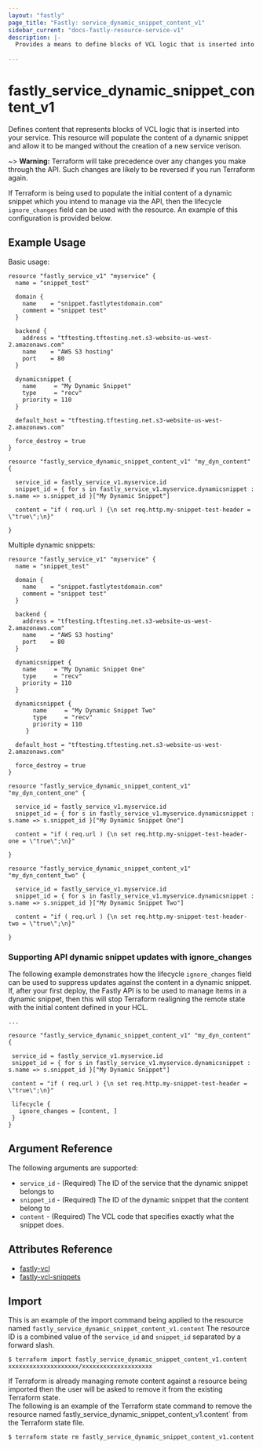 ```yaml
---
layout: "fastly"
page_title: "Fastly: service_dynamic_snippet_content_v1"
sidebar_current: "docs-fastly-resource-service-v1"
description: |-
  Provides a means to define blocks of VCL logic that is inserted into your service through Fastly dynamic snippets.
   
---
```


 # fastly_service_dynamic_snippet_content_v1

 Defines content that represents blocks of VCL logic that is inserted into your service.  This resource will populate the content of a dynamic snippet and allow it to be manged without the creation of a new service verison. 
 
 ~> **Warning:** Terraform will take precedence over any changes you make through the API. Such changes are likely to be reversed if you run Terraform again.  

 If Terraform is being used to populate the initial content of a dynamic snippet which you intend to manage via the API, then the lifecycle `ignore_changes` field can be used with the resource.  An example of this configuration is provided below.    


 ## Example Usage

 Basic usage:

 ```hcl 
 resource "fastly_service_v1" "myservice" {
   name = "snippet_test"
 
   domain {
     name    = "snippet.fastlytestdomain.com"
     comment = "snippet test"
   }
 
   backend {
     address = "tftesting.tftesting.net.s3-website-us-west-2.amazonaws.com"
     name    = "AWS S3 hosting"
     port    = 80
   }
 
   dynamicsnippet {
     name     = "My Dynamic Snippet"
     type     = "recv"
     priority = 110
   }
 
   default_host = "tftesting.tftesting.net.s3-website-us-west-2.amazonaws.com"
 
   force_destroy = true
 }
 
 resource "fastly_service_dynamic_snippet_content_v1" "my_dyn_content" {
 
   service_id = fastly_service_v1.myservice.id
   snippet_id = { for s in fastly_service_v1.myservice.dynamicsnippet : s.name => s.snippet_id }["My Dynamic Snippet"]
 
   content = "if ( req.url ) {\n set req.http.my-snippet-test-header = \"true\";\n}"
 
 }
 ```

Multiple dynamic snippets:

 ```hcl
 resource "fastly_service_v1" "myservice" {
   name = "snippet_test"
 
   domain {
     name    = "snippet.fastlytestdomain.com"
     comment = "snippet test"
   }
 
   backend {
     address = "tftesting.tftesting.net.s3-website-us-west-2.amazonaws.com"
     name    = "AWS S3 hosting"
     port    = 80
   }
 
   dynamicsnippet {
     name     = "My Dynamic Snippet One"
     type     = "recv"
     priority = 110
   }
   
   dynamicsnippet {
        name     = "My Dynamic Snippet Two"
        type     = "recv"
        priority = 110
      }
 
   default_host = "tftesting.tftesting.net.s3-website-us-west-2.amazonaws.com"
 
   force_destroy = true
 }
 
 resource "fastly_service_dynamic_snippet_content_v1" "my_dyn_content_one" {
 
   service_id = fastly_service_v1.myservice.id
   snippet_id = { for s in fastly_service_v1.myservice.dynamicsnippet : s.name => s.snippet_id }["My Dynamic Snippet One"]
 
   content = "if ( req.url ) {\n set req.http.my-snippet-test-header-one = \"true\";\n}"
 
 }

 resource "fastly_service_dynamic_snippet_content_v1" "my_dyn_content_two" {
 
   service_id = fastly_service_v1.myservice.id
   snippet_id = { for s in fastly_service_v1.myservice.dynamicsnippet : s.name => s.snippet_id }["My Dynamic Snippet Two"]
 
   content = "if ( req.url ) {\n set req.http.my-snippet-test-header-two = \"true\";\n}"
 
 }
 ```

 ### Supporting API dynamic snippet updates with ignore_changes

 The following example demonstrates how the lifecycle `ignore_changes` field can be used to suppress updates against the 
content in a dynamic snippet.  If, after your first deploy, the Fastly API is to be used to manage items in a dynamic snippet, then this will stop Terraform realigning the remote state with the initial content defined in your HCL.

 ```hcl
...

resource "fastly_service_dynamic_snippet_content_v1" "my_dyn_content" {

  service_id = fastly_service_v1.myservice.id
  snippet_id = { for s in fastly_service_v1.myservice.dynamicsnippet : s.name => s.snippet_id }["My Dynamic Snippet"]

  content = "if ( req.url ) {\n set req.http.my-snippet-test-header = \"true\";\n}"

  lifecycle {
    ignore_changes = [content, ]
  }
}
 ```


 ## Argument Reference

 The following arguments are supported:

* `service_id` - (Required) The ID of the service that the dynamic snippet belongs to
* `snippet_id` - (Required) The ID of the dynamic snippet that the content belong to
* `content` - (Required) The VCL code that specifies exactly what the snippet does.

 ## Attributes Reference

* [fastly-vcl](https://docs.fastly.com/api/config#vcl)
* [fastly-vcl-snippets](https://docs.fastly.com/api/config#snippet)

 ## Import

This is an example of the import command being applied to the resource named `fastly_service_dynamic_snippet_content_v1.content`
The resource ID is a combined value of the `service_id` and `snippet_id` separated by a forward slash.

 ```
$ terraform import fastly_service_dynamic_snippet_content_v1.content xxxxxxxxxxxxxxxxxxxx/xxxxxxxxxxxxxxxxxxxx
```

If Terraform is already managing remote content against a resource being imported then the user will be asked to remove it from the existing Terraform state.  
The following is an example of the Terraform state command to remove the resource named fastly_service_dynamic_snippet_content_v1.content` from the Terraform state file.

 ```
$ terraform state rm fastly_service_dynamic_snippet_content_v1.content
```